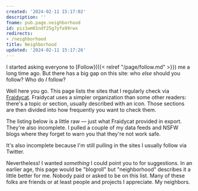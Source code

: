 ```yaml
---
created: '2024-02-11 15:17:02'
description: ''
fname: pub.page.neighborhood
id: piz1wm01ndf25g7yfa99rwx
redirects:
- /neighborhood
title: Neighborhood
updated: '2024-02-11 15:17:26'
---
```


I started asking everyone to [Follow]({{< relref "/page/follow.md" >}}) me a long time ago. But there has a big gap on this site: who _else_ should you follow? Who do _I_ follow?

Well here you go. This page lists the sites that I regularly check via [Fraidycat](https://fraidyc.at). Fraidycat uses a simpler organization than some other readers: there's a topic or section, usually described with an icon. Those sections are then divided into how frequently you want to check them.

The listing below is a little raw — just what Fraidycat provided in export. They're also incomplete. I pulled a couple of my data feeds and NSFW blogs where they forget to warn you that they're not work safe.

It's also incomplete because I'm still pulling in the sites I usually follow via Twitter.

Nevertheless! I wanted _something_ I could point you to for suggestions. In an earlier age, this page would be "blogroll" but "neighborhood" describes it a little better for me. Nobody paid or asked to be on this list. Many of these folks are friends or at least people and projects I appreciate. My neighbors.